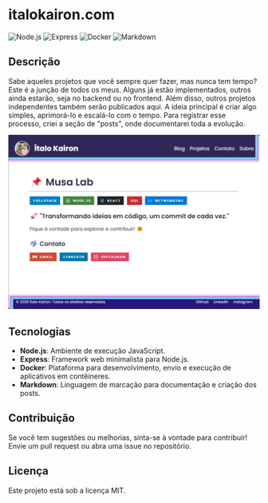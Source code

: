 # italokairon.com

![Node.js](https://img.shields.io/badge/Node.js-339933?style=for-the-badge&logo=nodedotjs&logoColor=white)
![Express](https://img.shields.io/badge/Express-000000?style=for-the-badge&logo=express&logoColor=white)
![Docker](https://img.shields.io/badge/Docker-2496ED?style=for-the-badge&logo=docker&logoColor=white)
![Markdown](https://img.shields.io/badge/Markdown-000000?style=for-the-badge&logo=markdown&logoColor=white)

## Descrição

Sabe aqueles projetos que você sempre quer fazer, mas nunca tem tempo? Este é a junção de todos os meus. Alguns já estão implementados, outros ainda estarão, seja no backend ou no frontend. Além disso, outros projetos independentes também serão publicados aqui. A ideia principal é criar algo simples, aprimorá-lo e escalá-lo com o tempo. Para registrar esse processo, criei a seção de "posts", onde documentarei toda a evolução.

<!-- printscreenshot ./image.png -->
[![printscreenshot](./image.png)](https://italokairon.com)

## Tecnologias

- **Node.js**: Ambiente de execução JavaScript.
- **Express**: Framework web minimalista para Node.js.
- **Docker**: Plataforma para desenvolvimento, envio e execução de aplicativos em contêineres.
- **Markdown**: Linguagem de marcação para documentação e criação dos posts.

## Contribuição

Se você tem sugestões ou melhorias, sinta-se à vontade para contribuir! Envie um pull request ou abra uma issue no repositório.

## Licença

Este projeto está sob a licença MIT.

